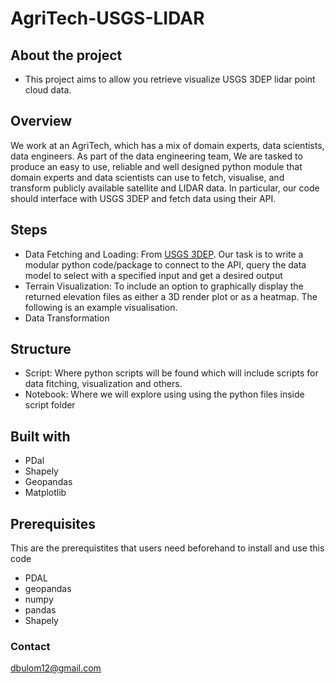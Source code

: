 # AgriTech-USGS-LIDAR

## About the project
- This project aims to allow you retrieve visualize USGS 3DEP lidar point cloud data.
## Overview 

We work at an AgriTech, which has a mix of domain experts, data scientists, data engineers. As part of the data engineering team, We are tasked to produce an easy to use, reliable and well designed python module that domain experts and data scientists can use to fetch, visualise, and transform publicly available satellite and LIDAR data. In particular, our code should interface with USGS 3DEP and fetch data using their API. 

## Steps 
- Data Fetching and Loading: From [USGS 3DEP](https://registry.opendata.aws/usgs-lidar/). Our task is to write a modular python code/package to connect to the API, query the data model to select with  a specified input and get a desired output
- Terrain Visualization: To include an option to graphically display the returned elevation files as either a 3D render plot or as a heatmap. The following is an example visualisation.
- Data Transformation

## Structure 
- Script: Where python scripts will be found which will include scripts for data fitching, visualization and others.
- Notebook: Where we will explore using using the python files inside script folder

## Built with 
- PDal
- Shapely
- Geopandas
- Matplotlib

## Prerequisites
This are the prerequistites that users need beforehand to install and use this code

- PDAL
- geopandas
- numpy
- pandas
- Shapely

### Contact 
dbulom12@gmail.com

 



